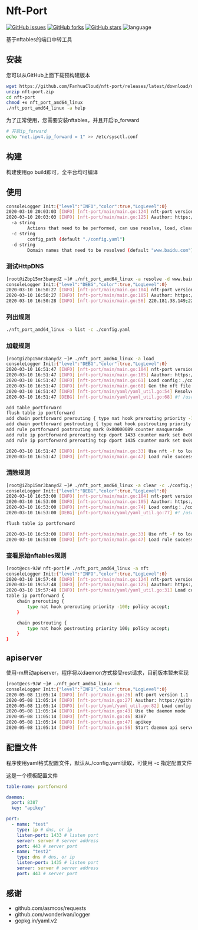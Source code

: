# Nft-Port
[![GitHub issues](https://img.shields.io/github/issues/FanhuaCloud/nft-port)](https://github.com/FanhuaCloud/nft-port/issues)
[![GitHub forks](https://img.shields.io/github/forks/FanhuaCloud/nft-port)](https://github.com/FanhuaCloud/nft-port/network)
[![GitHub stars](https://img.shields.io/github/stars/FanhuaCloud/nft-port)](https://github.com/FanhuaCloud/nft-port/stargazers)
![language](https://img.shields.io/badge/language-go-orange.svg)

基于nftables的端口中转工具
## 安装
您可以从GitHub上面下载预构建版本
```bash
wget https://github.com/FanhuaCloud/nft-port/releases/latest/download/nft-port.zip
unzip nft-port.zip
cd nft-port
chmod +x nft_port_amd64_linux
./nft_port_amd64_linux -a help
```
为了正常使用，您需要安装nftables，并且开启ip_forward
```bash
# 开启ip_forward
echo "net.ipv4.ip_forward = 1" >> /etc/sysctl.conf
```
## 构建
构建使用go build即可，全平台均可编译
## 使用
```bash
consoleLogger Init:{"level":"INFO","color":true,"LogLevel":0}
2020-03-10 20:03:03 [INFO] [nft-port/main/main.go:124] nft-port version 1.1
2020-03-10 20:03:03 [INFO] [nft-port/main/main.go:125] Aauthor: https://github.com/FanhuaCloud
  -a string
    	Actions that need to be performed, can use resolve, load, clear, list, nft. (default "help")
  -c string
    	config_path (default "./config.yaml")
  -d string
    	Domain names that need to be resolved (default "www.baidu.com")
```
### 测试HttpDNS
```bash
[root@iZbp15mr3banydZ ~]# ./nft_port_amd64_linux -a resolve -d www.baidu.com
consoleLogger Init:{"level":"DEBG","color":true,"LogLevel":0}
2020-03-10 16:50:27 [INFO] [nft-port/main/main.go:104] nft-port version 1.0
2020-03-10 16:50:27 [INFO] [nft-port/main/main.go:105] Aauthor: https://github.com/FanhuaCloud
2020-03-10 16:50:28 [INFO] [nft-port/main/main.go:56] 220.181.38.149;220.181.38.150
```
### 列出规则
```bash
./nft_port_amd64_linux -a list -c ./config.yaml
```
### 加载规则
```bash
[root@iZbp15mr3banydZ ~]# ./nft_port_amd64_linux -a load
consoleLogger Init:{"level":"DEBG","color":true,"LogLevel":0}
2020-03-10 16:51:47 [INFO] [nft-port/main/main.go:104] nft-port version 1.0
2020-03-10 16:51:47 [INFO] [nft-port/main/main.go:105] Aauthor: https://github.com/FanhuaCloud
2020-03-10 16:51:47 [INFO] [nft-port/main/main.go:61] Load config：./config.yaml
2020-03-10 16:51:47 [INFO] [nft-port/main/main.go:68] Gen the nft file to /tmp/ipv4-portforward.
2020-03-10 16:51:47 [INFO] [nft-port/main/yaml/yaml_util.go:54] Resolve domain： www.baidu.com
2020-03-10 16:51:47 [DEBG] [nft-port/main/yaml/yaml_util.go:68] #! /usr/sbin/nft -f

add table portforward
flush table ip portforward
add chain portforward prerouting { type nat hook prerouting priority -100; }
add chain portforward postrouting { type nat hook postrouting priority 100; }
add rule portforward postrouting mark 0x00000089 counter masquerade
add rule ip portforward prerouting tcp dport 1433 counter mark set 0x00000089 dnat to 1.1.1.1:443
add rule ip portforward prerouting tcp dport 1435 counter mark set 0x00000089 dnat to 0.0.0.0:443

2020-03-10 16:51:47 [INFO] [nft-port/main/main.go:33] Use nft -f to load rule.
2020-03-10 16:51:47 [INFO] [nft-port/main/main.go:47] Load rule successed.
```
### 清除规则
```bash
[root@iZbp15mr3banydZ ~]# ./nft_port_amd64_linux -a clear -c ./config.yaml 
consoleLogger Init:{"level":"DEBG","color":true,"LogLevel":0}
2020-03-10 16:53:00 [INFO] [nft-port/main/main.go:104] nft-port version 1.0
2020-03-10 16:53:00 [INFO] [nft-port/main/main.go:105] Aauthor: https://github.com/FanhuaCloud
2020-03-10 16:53:00 [INFO] [nft-port/main/main.go:74] Load config：./config.yaml
2020-03-10 16:53:00 [DEBG] [nft-port/main/yaml/yaml_util.go:77] #! /usr/sbin/nft -f

flush table ip portforward

2020-03-10 16:53:00 [INFO] [nft-port/main/main.go:33] Use nft -f to load rule.
2020-03-10 16:53:00 [INFO] [nft-port/main/main.go:47] Load rule successed.

```
### 查看原始nftables规则
```bash
[root@ecs-9JW nft-port]# ./nft_port_amd64_linux -a nft
consoleLogger Init:{"level":"INFO","color":true,"LogLevel":0}
2020-03-10 19:57:48 [INFO] [nft-port/main/main.go:124] nft-port version 1.1
2020-03-10 19:57:48 [INFO] [nft-port/main/main.go:125] Aauthor: https://github.com/FanhuaCloud
2020-03-10 19:57:48 [INFO] [nft-port/main/yaml/yaml_util.go:31] Load config：./config.yaml
table ip portforward {
	chain prerouting {
		type nat hook prerouting priority -100; policy accept;
	}

	chain postrouting {
		type nat hook postrouting priority 100; policy accept;
	}
}
```

## apiserver
使用-m启动apiserver，程序将以daemon方式接受rest请求，目前版本暂未实现
```bash
[root@ecs-9JW ~]# ./nft_port_amd64_linux -m
consoleLogger Init:{"level":"INFO","color":true,"LogLevel":0}
2020-05-08 11:05:14 [INFO] [nft-port/main.go:26] nft-port version 1.1
2020-05-08 11:05:14 [INFO] [nft-port/main.go:27] Aauthor: https://github.com/FanhuaCloud
2020-05-08 11:05:14 [INFO] [nft-port/yaml/yaml_util.go:82] Load config：./config.yaml
2020-05-08 11:05:14 [INFO] [nft-port/main.go:43] Use the daemon mode
2020-05-08 11:05:14 [INFO] [nft-port/main.go:46] 8387
2020-05-08 11:05:14 [INFO] [nft-port/main.go:47] apikey
2020-05-08 11:05:14 [INFO] [nft-port/main.go:56] Start daemon api server
```

## 配置文件
程序使用yaml格式配置文件，默认从./config.yaml读取，可使用 -c 指定配置文件

这是一个模板配置文件
```yaml
table-name: portforward

daemon:
  port: 8387
  key: "apikey"

port:
  - name: "test"
    type: ip # dns, or ip
    listen-port: 1433 # listen port
    server: server # server address
    port: 443 # server port
  - name: "test2"
    type: dns # dns, or ip
    listen-port: 1435 # listen port
    server: server # server address
    port: 443 # server port
```
## 感谢
- github.com/asmcos/requests
- github.com/wonderivan/logger
- gopkg.in/yaml.v2